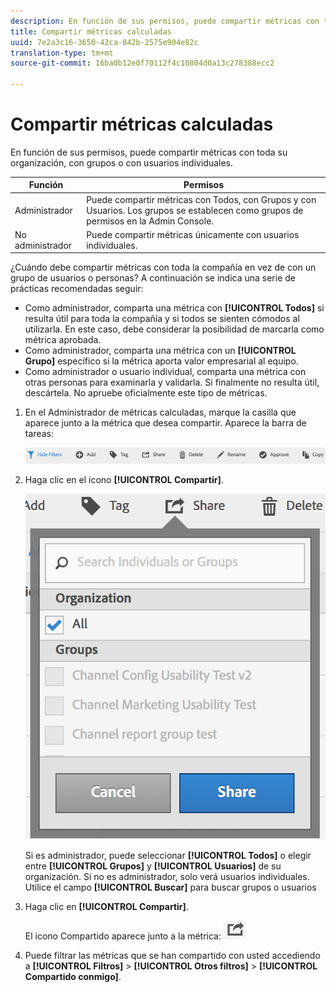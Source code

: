 ```yaml
---
description: En función de sus permisos, puede compartir métricas con toda su organización, con grupos o con usuarios individuales.
title: Compartir métricas calculadas
uuid: 7e2a3c16-3650-42ca-842b-2575e904e82c
translation-type: tm+mt
source-git-commit: 16ba0b12e0f70112f4c10804d0a13c278388ecc2

---
```



# Compartir métricas calculadas

En función de sus permisos, puede compartir métricas con toda su organización, con grupos o con usuarios individuales.

| Función | Permisos |
|---|---|
| Administrador | Puede compartir métricas con Todos, con Grupos y con Usuarios. Los grupos se establecen como grupos de permisos en la Admin Console. |
| No administrador | Puede compartir métricas únicamente con usuarios individuales. |

¿Cuándo debe compartir métricas con toda la compañía en vez de con un grupo de usuarios o personas? A continuación se indica una serie de prácticas recomendadas seguir:

* Como administrador, comparta una métrica con **[!UICONTROL Todos]** si resulta útil para toda la compañía y si todos se sienten cómodos al utilizarla. En este caso, debe considerar la posibilidad de marcarla como métrica aprobada.
* Como administrador, comparta una métrica con un **[!UICONTROL Grupo]** específico si la métrica aporta valor empresarial al equipo.
* Como administrador o usuario individual, comparta una métrica con otras personas para examinarla y validarla. Si finalmente no resulta útil, descártela. No apruebe oficialmente este tipo de métricas.

1. En el Administrador de métricas calculadas, marque la casilla que aparece junto a la métrica que desea compartir. Aparece la barra de tareas:

   ![](assets/cm_task_bar.png)

1. Haga clic en el icono **[!UICONTROL Compartir]**.

   ![](assets/cm_share.png)

   Si es administrador, puede seleccionar **[!UICONTROL Todos]** o elegir entre **[!UICONTROL Grupos]** y **[!UICONTROL Usuarios]** de su organización. Si no es administrador, solo verá usuarios individuales. Utilice el campo **[!UICONTROL Buscar]** para buscar grupos o usuarios

1. Haga clic en **[!UICONTROL Compartir]**.

   El icono Compartido aparece junto a la métrica:  ![](assets/share_icon.png)

1. Puede filtrar las métricas que se han compartido con usted accediendo a **[!UICONTROL Filtros]** > **[!UICONTROL Otros filtros]** > **[!UICONTROL Compartido conmigo]**.

